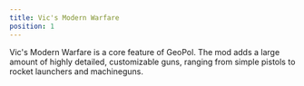 ```yaml
---
title: Vic's Modern Warfare
position: 1
---
```


Vic's Modern Warfare is a core feature of GeoPol. The mod adds a large amount of highly detailed, customizable guns, ranging from simple pistols to rocket launchers and machineguns.